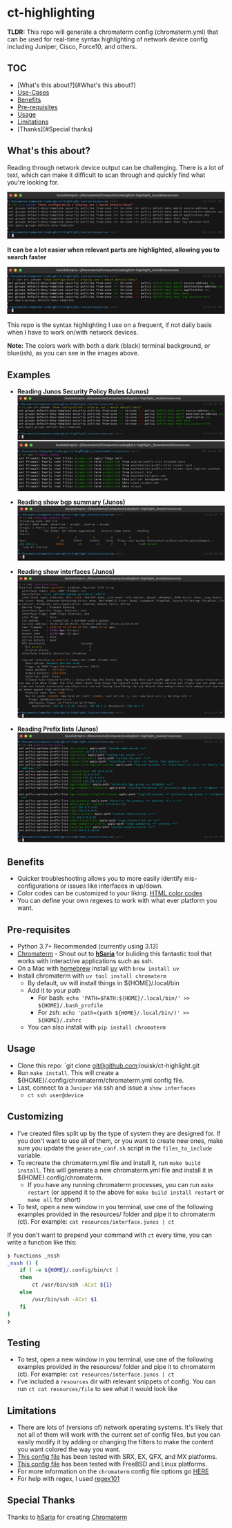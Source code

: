 # ct-highlighting

**TLDR:** This repo will generate a chromaterm config (chromaterm.yml) that can be used for real-time syntax highlighting of network device config including Juniper, Cisco, Force10, and others.

## TOC

- [What's this about?](#What's this about?)
- [Use-Cases](#Use-cases)
- [Benefits](#Benefits)
- [Pre-requisites](#Pre-requisites)
- [Usage](#Usage)
- [Limitations](#Limitations)
- [Thanks](#Special thanks)

## What's this about?

Reading through network device output can be challenging. There is a lot of text, which can make it difficult to scan through and quickly find what you're looking for.

![Junos_Security_Policy](resources/Junos_Security_Policy.png)

**It can be a lot easier when relevant parts are highlighted, allowing you to search faster**

![Colored_Junos_Security_Policy](resources/Junos_Security_Policy_Colored.png)

This repo is the syntax highlighting I use on a frequent, if not daily basis when I have to work on/with network devices.

**Note:** The colors work with both a dark (black) terminal background, or blue(ish), as you can see in the images above.

## Examples

- **Reading Junos Security Policy Rules (Junos)**
![Junos_Security_Policy](resources/Junos_Security_Policy_Colored.png)
![Junos_Firewall_Rules](resources/Junos_Firewall_Rules_Colored.png)

- **Reading show bgp summary (Junos)**
![Junos_Show bgp summary](resources/Junos_show_bgp_summary_Colored.png)

- **Reading show interfaces (Junos)**
![Junos_Show interfaces](resources/Junos_show_int_Colored.png)

- **Reading Prefix lists (Junos)**
![Junos_Prefix-list](resources/Junos_Prefix-list_Colored.png)

## Benefits

- Quicker troubleshooting allows you to more easily identify mis-configurations or issues like interfaces in up/down.
- Color codes can be customized to your liking. [HTML color codes](https://htmlcolorcodes.com/)
- You can define your own regexes to work with what ever platform you want.

## Pre-requisites

- Python 3.7+ Recommended (currently using 3.13)
- [Chromaterm](https://github.com/hSaria/ChromaTerm) - Shout out to **[hSaria](https://github.com/hSaria)** for buliding this fantastic tool that works with interactive applications such as ssh.
- On a Mac with [homebrew](https://brew.sh) install [uv](https://docs.astral.sh/uv/) with `brew install uv`
- Install chromaterm with `uv tool install chromaterm`
  - By default, uv will install things in ${HOME}/.local/bin 
  - Add it to your path
    - For bash: `echo 'PATH=$PATH:${HOME}/.local/bin/' >> ${HOME}/.bash_profile`
    - For zsh: `echo 'path=(path ${HOME}/.local/bin/)' >> ${HOME}/.zshrc`
  - You can also install with `pip install chromaterm`

## Usage

- Clone this repo: `git clone git@github.com:louisk/ct-highlight.git
- Run `make install`. This will create a ${HOME}/.config/chromaterm/chromaterm.yml config file.
- Last, connect to a `Juniper` via ssh and issue a `show interfaces`
  - `ct ssh user@device`

## Customizing

- I've created files split up by the type of system they are designed for. If you don't want to use all of them, or you want to create new ones, make sure you update the `generate_conf.sh` script in the `files_to_include` variable.
- To recreate the chromaterm.yml file and install it, run `make build install`. This will generate a new chromaterm.yml file and install it in ${HOME}.config/chromaterm.
  - If you have any running chromaterm processes, you can run `make restart` (or append it to the above for `make build install restart` or `make all` for short)
- To test, open a new window in you terminal, use one of the following examples provided in the resources/ folder and pipe it to chromaterm (ct). For example: `cat resources/interface.junos | ct`

If you don't want to prepend your command with `ct` every time, you can write a function like this:

```bash
❯ functions _nssh
_nssh () {
	if [ -e ${HOME}/.config/bin/ct ]
	then
		ct /usr/bin/ssh -ACxt ${1}
	else
		/usr/bin/ssh -ACxt $1
	fi
}
❯
```

## Testing

- To test, open a new window in you terminal, use one of the following examples provided in the resources/ folder and pipe it to chromaterm (ct). For example: `cat resources/interface.junos | ct`
- I've included a `resources` dir with relevant snippets of config. You can run `ct cat resources/file` to see what it would look like

## Limitations

- There are lots of (versions of) network operating systems. It's likely that not all of them will work with the current set of config files, but you can easily modify it by adding or changing the filters to make the content you want colored the way you want.
- [This config file](chromaterm-juniper.yml) has been tested with SRX, EX, QFX, and MX platforms.
- [This config file](chromaterm-unix.yml) has been tested with FreeBSD and Linux platforms.
- For more information on the `chromaterm` config file options go [HERE](https://github.com/hSaria/ChromaTerm#highlight-rules)
- For help with regex, I used [regex101](https://regex101.com)

## Special Thanks

Thanks to [hSaria](https://github.com/hSaria) for creating [Chromaterm](https://github.com/hSaria/ChromaTerm)

